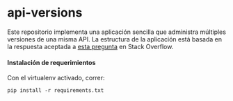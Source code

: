 # api-versions

Este repositorio implementa una aplicación sencilla que administra múltiples versiones de una misma API. La estructura de la aplicación está basada en la respuesta aceptada a [esta pregunta](https://stackoverflow.com/questions/28795561/support-multiple-api-versions-in-flask) en Stack Overflow.

#### Instalación de requerimientos
Con el virtualenv activado, correr:
```
pip install -r requirements.txt
```
